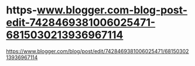 # https-www.blogger.com-blog-post-edit-7428469381006025471-6815030213936967114
https://www.blogger.com/blog/post/edit/7428469381006025471/6815030213936967114
